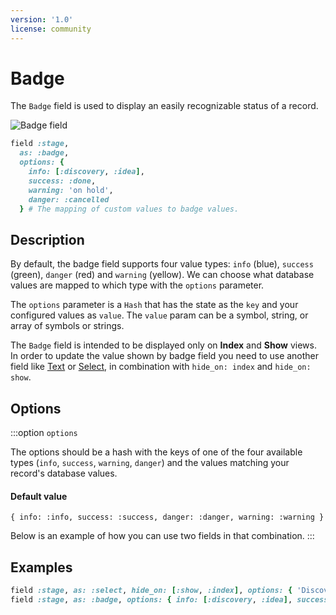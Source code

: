 ```yaml
---
version: '1.0'
license: community
---
```


# Badge

The `Badge` field is used to display an easily recognizable status of a record.

<img :src="('/assets/img/fields/badge.jpg')" alt="Badge field" class="border mb-4" />

```ruby
field :stage,
  as: :badge,
  options: {
    info: [:discovery, :idea],
    success: :done,
    warning: 'on hold',
    danger: :cancelled
  } # The mapping of custom values to badge values.
```

## Description

By default, the badge field supports four value types: `info` (blue), `success` (green), `danger` (red) and `warning` (yellow). We can choose what database values are mapped to which type with the `options` parameter.

The `options` parameter is a `Hash` that has the state as the `key` and your configured values as `value`. The `value` param can be a symbol, string, or array of symbols or strings.

The `Badge` field is intended to be displayed only on **Index** and **Show** views. In order to update the value shown by badge field you need to use another field like [Text](#text) or [Select](#select), in combination with `hide_on: index` and `hide_on: show`.


## Options

:::option `options`

The options should be a hash with the keys of one of the four available types (`info`, `success`, `warning`, `danger`) and the values matching your record's database values.

#### Default value

`{ info: :info, success: :success, danger: :danger, warning: :warning }`

Below is an example of how you can use two fields in that combination.
:::

## Examples

```ruby
field :stage, as: :select, hide_on: [:show, :index], options: { 'Discovery': :discovery, 'Idea': :idea, 'Done': :done, 'On hold': 'on hold', 'Cancelled': :cancelled }, placeholder: 'Choose the stage.'
field :stage, as: :badge, options: { info: [:discovery, :idea], success: :done, warning: 'on hold', danger: :cancelled }
```

